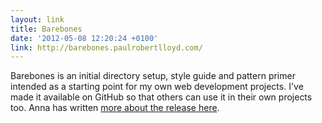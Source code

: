 ```yaml
---
layout: link
title: Barebones
date: '2012-05-08 12:20:24 +0100'
link: http://barebones.paulrobertlloyd.com/
---
```

Barebones is an initial directory setup, style guide and pattern primer intended as a starting point for my own web development projects. I've made it available on GitHub so that others can use it in their own projects too. Anna has written [more about the release here][1].

[1]: http://maban.co.uk/69